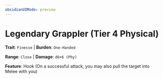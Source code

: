 ```yaml
---
obsidianUIMode: preview
---
```

# Legendary Grappler (Tier 4 Physical)

**Trait**: `Finesse` | **Burden**: `One-Handed`

**Range**: `Close` | **Damage**: `d6+6 (Phy)`

**Feature**: Hook (On a successful attack, you may also pull the target into Melee with you)

